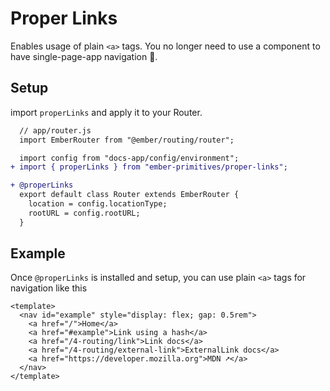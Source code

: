 # Proper Links

Enables usage of plain `<a>` tags.
You no longer need to use a component to have single-page-app navigation 🎉.

## Setup

import `properLinks` and apply it to your Router.

```diff
  // app/router.js
  import EmberRouter from "@ember/routing/router";

  import config from "docs-app/config/environment";
+ import { properLinks } from "ember-primitives/proper-links";

+ @properLinks
  export default class Router extends EmberRouter {
    location = config.locationType;
    rootURL = config.rootURL;
  }
```

## Example

Once `@properLinks` is installed and setup, you can use plain `<a>` tags for navigation like this

```gjs live preview
<template>
  <nav id="example" style="display: flex; gap: 0.5rem">
    <a href="/">Home</a>
    <a href="#example">Link using a hash</a>
    <a href="/4-routing/link">Link docs</a>
    <a href="/4-routing/external-link">ExternalLink docs</a>
    <a href="https://developer.mozilla.org">MDN ➚</a>
  </nav>
</template>
```
